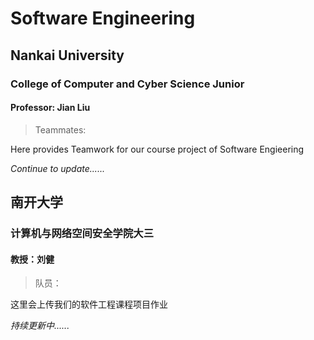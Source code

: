 #  Software Engineering

## Nankai University

###  College of Computer and Cyber Science Junior

#### Professor: Jian Liu

> Teammates:
>
> 

Here provides Teamwork for our course project of Software Engieering

*Continue to update......*





## 南开大学

### 计算机与网络空间安全学院大三

#### 教授：刘健

>队员：
>
>

这里会上传我们的软件工程课程项目作业

*持续更新中......*
